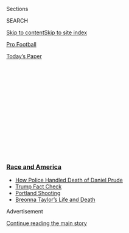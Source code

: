 <div id="app">

<div>

<div>

<div>

<div class="NYTAppHideMasthead css-1q2w90k e1suatyy0">

<div class="section css-ui9rw0 e1suatyy2">

<div class="css-eph4ug er09x8g0">

<div class="css-6n7j50">

</div>

<span class="css-1dv1kvn">Sections</span>

<div class="css-10488qs">

<span class="css-1dv1kvn">SEARCH</span>

</div>

[Skip to content](#site-content)[Skip to site index](#site-index)

</div>

<div id="masthead-section-label" class="css-1wr3we4 eaxe0e00">

[Pro
Football](https://www.nytimes3xbfgragh.onion/section/sports/football)

</div>

<div class="css-10698na e1huz5gh0">

</div>

</div>

<div id="masthead-bar-one" class="section hasLinks css-15hmgas e1csuq9d3">

<div class="css-uqyvli e1csuq9d0">

</div>

<div class="css-1uqjmks e1csuq9d1">

</div>

<div class="css-9e9ivx">

[](https://myaccount.nytimes3xbfgragh.onion/auth/login?response_type=cookie&client_id=vi)

</div>

<div class="css-1bvtpon e1csuq9d2">

[Today’s
Paper](https://www.nytimes3xbfgragh.onion/section/todayspaper)

</div>

</div>

</div>

</div>

<div data-aria-hidden="false">

<div id="site-content" data-role="main">

<div>

<div class="css-1aor85t" style="opacity:0.000000001;z-index:-1;visibility:hidden">

<div class="css-1hqnpie">

<div class="css-epjblv">

<span class="css-17xtcya">[Pro
Football](/section/sports/football)</span><span class="css-x15j1o">|</span><span class="css-fwqvlz">Drew
Brees’s Unchanged Stance on Kneeling Is Suddenly Out of
Step</span>

</div>

<div class="css-k008qs">

<div class="css-1iwv8en">

<span class="css-18z7m18"></span>

<div>

</div>

</div>

<span class="css-1n6z4y">https://nyti.ms/2UbrCoZ</span>

<div class="css-1705lsu">

<div class="css-4xjgmj">

<div class="css-4skfbu" data-role="toolbar" data-aria-label="Social Media Share buttons, Save button, and Comments Panel with current comment count" data-testid="share-tools">

  - 
  - 
  - 
  - 
    
    <div class="css-6n7j50">
    
    </div>

  - 

</div>

</div>

</div>

</div>

</div>

</div>

<div class="css-13pd83m">

<div class="css-l9svim">

### [<span class="css-pa1jbp"><span class="css-1rxm0ex">Race and</span><span class="css-1rxm0ex"> America</span></span>](https://www.nytimes3xbfgragh.onion/news-event/george-floyd-protests-minneapolis-new-york-los-angeles?name=styln-george-floyd&region=TOP_BANNER&block=storyline_menu_recirc&action=click&pgtype=Article&impression_id=b4da16d0-f1ce-11ea-bdd2-7fcbbccad7d5&variant=undefined)

  - <span class="css-ousu42">[How Police Handled Death of Daniel
    Prude](https://www.nytimes3xbfgragh.onion/2020/09/04/nyregion/rochester-police-daniel-prude.html?name=styln-george-floyd&region=TOP_BANNER&block=storyline_menu_recirc&action=click&pgtype=Article&impression_id=b4da3de0-f1ce-11ea-bdd2-7fcbbccad7d5&variant=undefined)</span>
  - <span class="css-ousu42">[Trump Fact
    Check](https://www.nytimes3xbfgragh.onion/2020/09/01/us/politics/trump-fact-check-protests.html?name=styln-george-floyd&region=TOP_BANNER&block=storyline_menu_recirc&action=click&pgtype=Article&impression_id=b4da3de1-f1ce-11ea-bdd2-7fcbbccad7d5&variant=undefined)</span>
  - <span class="css-ousu42">[Portland
    Shooting](https://www.nytimes3xbfgragh.onion/2020/08/30/us/portland-shooting-explained.html?name=styln-george-floyd&region=TOP_BANNER&block=storyline_menu_recirc&action=click&pgtype=Article&impression_id=b4da3de2-f1ce-11ea-bdd2-7fcbbccad7d5&variant=undefined)</span>
  - <span class="css-ousu42">[Breonna Taylor’s Life and
    Death](https://www.nytimes3xbfgragh.onion/2020/08/30/us/breonna-taylor-police-killing.html?name=styln-george-floyd&region=TOP_BANNER&block=storyline_menu_recirc&action=click&pgtype=Article&impression_id=b4da3de3-f1ce-11ea-bdd2-7fcbbccad7d5&variant=undefined)</span>

</div>

</div>

<div id="top-wrapper" class="css-1sy8kpn">

<div id="top-slug" class="css-l9onyx">

Advertisement

</div>

[Continue reading the main
story](#after-top)

<div class="ad top-wrapper" style="text-align:center;height:100%;display:block;min-height:250px">

<div id="top" class="place-ad" data-position="top" data-size-key="top">

</div>

</div>

<div id="after-top">

</div>

</div>

<div>

<div id="sponsor-wrapper" class="css-1hyfx7x">

<div id="sponsor-slug" class="css-19vbshk">

Supported by

</div>

[Continue reading the main
story](#after-sponsor)

<div id="sponsor" class="ad sponsor-wrapper" style="text-align:center;height:100%;display:block">

</div>

<div id="after-sponsor">

</div>

</div>

<div class="css-186x18t">

</div>

<div class="css-1vkm6nb ehdk2mb0">

# Drew Brees’s Unchanged Stance on Kneeling Is Suddenly Out of Step

</div>

The New Orleans Saints quarterback again called national anthem protests
“disrespectful.” The response from his own locker room was more
ferocious than when he first said so in 2016.

<div class="css-79elbk" data-testid="photoviewer-wrapper">

<div class="css-z3e15g" data-testid="photoviewer-wrapper-hidden">

</div>

<div class="css-1a48zt4 ehw59r15" data-testid="photoviewer-children">

![<span class="css-16f3y1r e13ogyst0" data-aria-hidden="true">Drew Brees
(9) and his New Orleans Saints teammates knelt before and stood together
during the playing of the national anthem before an N.F.L. game in
2017.</span><span class="css-cnj6d5 e1z0qqy90" itemprop="copyrightHolder"><span class="css-1ly73wi e1tej78p0">Credit...</span><span><span>Tim
Ireland/Associated
Press</span></span></span>](https://static01.graylady3jvrrxbe.onion/images/2020/06/05/sports/05nfl-brees-1/05nfl-brees-1-articleLarge.jpg?quality=75&auto=webp&disable=upscale)

</div>

</div>

<div class="css-18e8msd">

<div class="css-vp77d3 epjyd6m0">

<div class="css-hus3qt ey68jwv0" data-aria-hidden="true">

[![Ken
Belson](https://static01.graylady3jvrrxbe.onion/images/2018/02/16/multimedia/author-ken-belson/author-ken-belson-thumbLarge.jpg
"Ken Belson")](https://www.nytimes3xbfgragh.onion/by/ken-belson)

</div>

<div class="css-1baulvz">

By [<span class="css-1baulvz last-byline" itemprop="name">Ken
Belson</span>](https://www.nytimes3xbfgragh.onion/by/ken-belson)

</div>

</div>

  - 
    
    <div class="css-ld3wwf e16638kd2">
    
    June 4,
    2020
    
    </div>

  - 
    
    <div class="css-4xjgmj">
    
    <div class="css-d8bdto" data-role="toolbar" data-aria-label="Social Media Share buttons, Save button, and Comments Panel with current comment count" data-testid="share-tools">
    
      - 
      - 
      - 
      - 
        
        <div class="css-6n7j50">
        
        </div>
    
      - 
    
    </div>
    
    </div>

</div>

</div>

<div class="section meteredContent css-1r7ky0e" name="articleBody" itemprop="articleBody">

<div class="css-1fanzo5 StoryBodyCompanionColumn">

<div class="css-53u6y8">

The fury unleashed on Drew Brees came fast. The New Orleans Saints
quarterback [said in an interview
Wednesday](https://twitter.com/YahooFinance/status/1268206174073126915?s=20)
that he would never agree with N.F.L. players who knelt during the
national anthem to protest police brutality, and he was immediately
condemned.

A host of players, including some of his teammates, responded with
statements of their own, calling Brees’s comments hurtful and
criticizing him for ignorance of or callousness to the struggles of
African-Americans.

“Drew Brees, you don’t understand how hurtful, how insensitive your
comments are,” Malcolm Jenkins, Brees’s teammate, said in a [video
posted to
Twitter](https://twitter.com/MalcolmJenkins/status/1268315207299981312).
“I’m disappointed, I’m hurt, because while the world tells you, ‘You are
not worthy,’ that your life doesn’t matter, the last place you want to
hear it from are the guys you go to war with and that you consider to be
your allies and your friends.

“Even though we are teammates, I can’t let this slide.”

The backlash to Brees comes during a week in which a range of players
have been speaking out on the killing of George Floyd in police custody
in Minneapolis and racial injustice.

</div>

</div>

<div class="css-1fanzo5 StoryBodyCompanionColumn">

<div class="css-53u6y8">

On Thursday night, players posted a montage of some of the league’s
biggest stars — including Chiefs quarterback Patrick Mahomes and Cowboys
running back Ezekiel Elliott — calling on the N.F.L. to condemn racism
and admit that silencing players from peacefully protesting is wrong, an
apparent reference to the Colin Kaepernick affair. (The N.F.L. [said on
Instagram on
Thursday](https://www.instagram.com/p/CBB6ewBA-aO/?igshid=1w2oif5h7qxgi)
that it stands “with the black community because Black Lives Matter.”)

</div>

</div>

<div class="css-cfo9c3">

</div>

<div class="css-1fanzo5 StoryBodyCompanionColumn">

<div class="css-53u6y8">

But the backlash Brees received was notable not just because it targeted
one of the league’s premier players, but because it broke an unwritten
rule that teammates vent their personal differences in private,
extolling the primacy of the team in public.

Brees had made similar remarks in 2016, when he [criticized
Kaepernick](https://www.espn.com/blog/new-orleans-saints/post/_/id/23063/drew-brees-wholeheartedly-disagrees-with-colin-kaepernicks-method-of-protest)
for initially protesting social and racial injustice by sitting during
the national anthem.

Four years ago, a small group of players openly supported Kaepernick and
joined his protest, after much deliberation over his method and message.
Now, the ferocity of the reaction to Brees’s comments is a sign of how
what was once a third rail issue in the league — acknowledging racially
driven violence and systemic racism — has become a necessary
conversation to be supported, if not outright embraced, not just by
African-American players, but also by white players, coaches and owners.

</div>

</div>

<div class="css-1fanzo5 StoryBodyCompanionColumn">

<div class="css-53u6y8">

Unlike in 2016, when the league struggled to address the wave of police
shootings headlined that year by [that of Philando
Castile](https://www.nytimes3xbfgragh.onion/2017/06/20/us/police-shooting-castile-trial-video.html),
the video of George Floyd’s killing while in police custody has occurred
at a time when the N.F.L. is more proactive about addressing the issue.

On Saturday, the league and many team owners, including those who
previously said little or opposed Kaepernick’s protest, issued
statements. For their part, players, like much of the country, have been
outspoken in condemning the status quo, and have done so without public
retribution — a rarity in a league where the norm is to avoid any
commentary that might draw uncomfortable headlines.

“The existence of the protests worldwide and in all 50 states has
provided cover for the players to say things, and they have taken
advantage of that cover,” said Jay Coakley, a sociologist and author of
the textbook, “Sports in Society: Issues and Controversies.”

The act of kneeling in protest during the anthem is still subject to
laissez-faire oversight, as it is still not technically allowed by
league policy. In May 2018, [the N.F.L. owners said that players could
no longer
kneel](https://www.nytimes3xbfgragh.onion/2018/05/23/sports/nfl-anthem-kneeling.html)
during the national anthem without being subject to punishment or their
teams facing possible financial penalties. Players could, however, stay
in the locker room during the pregame ceremony, when the anthem is
played.

But after the N.F.L. [Players Association filed a
grievance](https://www.nytimes3xbfgragh.onion/2018/07/10/sports/nfl-anthem.html)
challenging the decision, the league never enforced the policy. Last
year, several players, including Eric Reid and [Kenny
Stills](https://www.nytimes3xbfgragh.onion/2018/09/07/sports/kenny-stills-national-anthem-protest.html),
continued to kneel during the playing of the anthem and were not
penalized by the league.

On Thursday, Brees [walked back his position in a post on
Instagram](https://www.instagram.com/p/CBA1P3gHpT_/?igshid=1qstwzxn87p2n),
saying his earlier comments were “insensitive and completely missed the
mark.” Brees also asked for forgiveness and said that he took full
responsibility for his words.

“I recognize that I should do less talking and more listening … and when
the black community is talking about their pain, we all need to listen,”
he wrote.

</div>

</div>

<div class="css-1fanzo5 StoryBodyCompanionColumn">

<div class="css-53u6y8">

A few players praised Brees for his apology, including Demario Davis, a
Saints linebacker. Brees’s apology “is a form of true leadership and I
would say it because that’s taking ownership,” [Davis said on
CNN](https://twitter.com/AllisonLHedges/status/1268526582496444418).
“It’s not easy to come out and admit when you’re wrong.”

Brees’s offensive teammate, Alvin Kamara, a Saints running back, also
seemed to welcome the apology. “We talked and I explained to him where
he dropped the ball and he understood," Kamara [wrote on
Twitter](https://twitter.com/A_kamara6/status/1268623227103911943). “But
now it’s time for us to be part of the solution, not the problem.”

Many others may not be so quick to forgive or forget.

Trayvon Mullen Jr., a cornerback for the Las Vegas Raiders, [wrote on
Twitter](https://twitter.com/MullenIsland1), “September 21,” the date
his team is scheduled to play Brees’s Saints.

Some players have pointed back to 2016 as a means of calling out players
who have been sanctimonious in their criticism of Brees. After Aaron
Rodgers, the Green Bay Packers quarterback, seemed to take aim at
Brees’s [in an Instagram
post](https://www.instagram.com/p/CA_Mq6ip8J6/) on Wednesday, Martellus
Bennett, Rodgers’s former teammate, said that many white players were
silent a few years ago when Kaepernick opened the discussion on police
brutality. Bennett was one of the players to take a knee, protesting
during the 2017 season he spent in Green Bay. Rodgers linked arms with
his teammates, but did not kneel.

“I don’t want to see y’all paint these dudes as white saviors that were
always speaking up,” [he said on
Twitter](https://twitter.com/MartysaurusRex/status/1268399925982670848).
“It’s just not true. I was there.”

Still, the debate in all corners of the N.F.L. shows a change in culture
over the past four years. It is unclear how many players and coaches
will take concrete steps to address social injustice, but they appear
more willing to acknowledge it or express their support of change in
public
statements[.](https://www.espn.com/nfl/story/_/id/29263075/broncos-coach-vic-fangio-apologizes-comments-see-racism-all-nfl)
That could change once they return to training camp and have to face
television cameras and potentially fans, some of whom are bound to
disagree with them.

But for now, the dialogue appears to be subsuming the league. The
Detroit [Lions on Monday decided not to talk about
football](https://www.si.com/nfl/2020/06/03/nfl-mailbag-matt-patricia-detroit-lions-george-floyd),
instead holding a team-wide discussion between players and coaches about
the killing of Floyd in Minneapolis.

</div>

</div>

<div class="css-1fanzo5 StoryBodyCompanionColumn">

<div class="css-53u6y8">

On Thursday, the [Packers released a two-minute
video](https://twitter.com/packers/status/1268539283591356416) that
begins with the title, “Enough is Enough.” It is followed by players
calling for steps to address social injustice against African-Americans
and players saying “It is time for change.”

Troy Vincent, the N.F.L.’s executive vice president of football
operations, wrote an op-ed for [The
Athletic](https://theathletic.com/1850491/2020/06/03/op-ed-enough-troy-vincent-sr-on-harnessing-this-moment-to-change-the-future/?source=rss)
that he reposted in a series of [tweets about speaking to his
son](https://twitter.com/TroyVincentSr/status/1268269339364347905)
Taron. Both Vincent and his son are African-American, and the writing
details a conversation about how Taron should respond if he were to be
stopped by police as he drove back to the Ohio State campus.

But even in his lofty position, Vincent said that he had been challenged
by his daughter Desiré to speak publicly.

“As an institution, the N.F.L. has the ability to bring people to the
table,” he said. “We can be bridge-builders and facilitate discussion.
We can drive awareness around issues. It doesn’t matter what the issue
is, our platform allows us to do that.”

</div>

</div>

<div>

</div>

</div>

<div>

</div>

<div>

</div>

<div>

</div>

<div>

<div id="bottom-wrapper" class="css-1ede5it">

<div id="bottom-slug" class="css-l9onyx">

Advertisement

</div>

[Continue reading the main
story](#after-bottom)

<div id="bottom" class="ad bottom-wrapper" style="text-align:center;height:100%;display:block;min-height:90px">

</div>

<div id="after-bottom">

</div>

</div>

</div>

</div>

</div>

## Site Index

<div>

</div>

## Site Information Navigation

  - [© <span>2020</span> <span>The New York Times
    Company</span>](https://help.nytimes3xbfgragh.onion/hc/en-us/articles/115014792127-Copyright-notice)

<!-- end list -->

  - [NYTCo](https://www.nytco.com/)
  - [Contact
    Us](https://help.nytimes3xbfgragh.onion/hc/en-us/articles/115015385887-Contact-Us)
  - [Work with us](https://www.nytco.com/careers/)
  - [Advertise](https://nytmediakit.com/)
  - [T Brand Studio](http://www.tbrandstudio.com/)
  - [Your Ad
    Choices](https://www.nytimes3xbfgragh.onion/privacy/cookie-policy#how-do-i-manage-trackers)
  - [Privacy](https://www.nytimes3xbfgragh.onion/privacy)
  - [Terms of
    Service](https://help.nytimes3xbfgragh.onion/hc/en-us/articles/115014893428-Terms-of-service)
  - [Terms of
    Sale](https://help.nytimes3xbfgragh.onion/hc/en-us/articles/115014893968-Terms-of-sale)
  - [Site
    Map](https://spiderbites.nytimes3xbfgragh.onion)
  - [Help](https://help.nytimes3xbfgragh.onion/hc/en-us)
  - [Subscriptions](https://www.nytimes3xbfgragh.onion/subscription?campaignId=37WXW)

</div>

</div>

</div>

</div>
